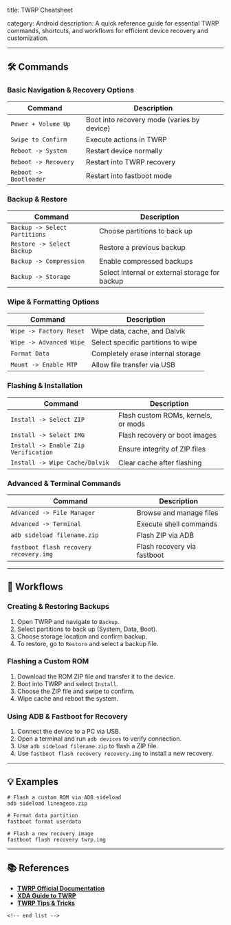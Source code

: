 title: TWRP Cheatsheet

category: Android
description: A quick reference guide for essential TWRP commands, shortcuts, and workflows for efficient device recovery and customization.

---

## 🛠️ Commands

### **Basic Navigation & Recovery Options**

| Command                  | Description                                |
| ------------------------ | ------------------------------------------ |
| `Power + Volume Up`    | Boot into recovery mode (varies by device) |
| `Swipe to Confirm`     | Execute actions in TWRP                    |
| `Reboot -> System`     | Restart device normally                    |
| `Reboot -> Recovery`   | Restart into TWRP recovery                 |
| `Reboot -> Bootloader` | Restart into fastboot mode                 |

### **Backup & Restore**

| Command                         | Description                                    |
| ------------------------------- | ---------------------------------------------- |
| `Backup -> Select Partitions` | Choose partitions to back up                   |
| `Restore -> Select Backup`    | Restore a previous backup                      |
| `Backup -> Compression`       | Enable compressed backups                      |
| `Backup -> Storage`           | Select internal or external storage for backup |

### **Wipe & Formatting Options**

| Command                   | Description                        |
| ------------------------- | ---------------------------------- |
| `Wipe -> Factory Reset` | Wipe data, cache, and Dalvik       |
| `Wipe -> Advanced Wipe` | Select specific partitions to wipe |
| `Format Data`           | Completely erase internal storage  |
| `Mount -> Enable MTP`   | Allow file transfer via USB        |

### **Flashing & Installation**

| Command                                | Description                         |
| -------------------------------------- | ----------------------------------- |
| `Install -> Select ZIP`              | Flash custom ROMs, kernels, or mods |
| `Install -> Select IMG`              | Flash recovery or boot images       |
| `Install -> Enable Zip Verification` | Ensure integrity of ZIP files       |
| `Install -> Wipe Cache/Dalvik`       | Clear cache after flashing          |

### **Advanced & Terminal Commands**

| Command                                  | Description                 |
| ---------------------------------------- | --------------------------- |
| `Advanced -> File Manager`             | Browse and manage files     |
| `Advanced -> Terminal`                 | Execute shell commands      |
| `adb sideload filename.zip`            | Flash ZIP via ADB           |
| `fastboot flash recovery recovery.img` | Flash recovery via fastboot |

---

## 🔄 Workflows

### **Creating & Restoring Backups**

1. Open TWRP and navigate to `Backup`.
2. Select partitions to back up (System, Data, Boot).
3. Choose storage location and confirm backup.
4. To restore, go to `Restore` and select a backup file.

### **Flashing a Custom ROM**

1. Download the ROM ZIP file and transfer it to the device.
2. Boot into TWRP and select `Install`.
3. Choose the ZIP file and swipe to confirm.
4. Wipe cache and reboot the system.

### **Using ADB & Fastboot for Recovery**

1. Connect the device to a PC via USB.
2. Open a terminal and run `adb devices` to verify connection.
3. Use `adb sideload filename.zip` to flash a ZIP file.
4. Use `fastboot flash recovery recovery.img` to install a new recovery.

---

## 💡 Examples

```shell
# Flash a custom ROM via ADB sideload
adb sideload lineageos.zip

# Format data partition
fastboot format userdata

# Flash a new recovery image
fastboot flash recovery twrp.img
```

---

## 📚 References

- **[TWRP Official Documentation](https://twrp.me/)**
- **[XDA Guide to TWRP](https://xdaforums.com/t/guide-to-twrp-building.4515895/)**
- **[TWRP Tips &amp; Tricks](https://android.gadgethacks.com/collection/twrp-tips-tricks/)**

```
<!-- end list -->
```
